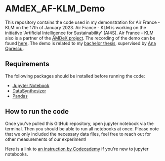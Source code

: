 # AMdEX_AF-KLM_Demo
This repository contains the code used in my demonstration for Air France - KLM on the 17th of January 2023.
Air France - KLM is working on the initiative 'Artificial Intelligence for Sustainability' (AI4S).
Air France - KLM also is a partner of the [AMDeX project](https://amdex.eu/).
The recording of the demo can be found [here](https://primetime.bluejeans.com/a2m/events/playback/93d01639-5472-4396-a844-d7986f5ee3a7).
The demo is related to my [bachelor thesis](https://github.com/PepijndeReus/Privacy-Enhancing-ML), supervised by [Ana Oprescu](https://www.uva.nl/profiel/o/p/a.m.oprescu/a.m.oprescu.html).

## Requirements
The following packages should be installed before running the code:
- [Jupyter Notebook](https://jupyter.org/install)
- [DataSynthesizer](https://pypi.org/project/DataSynthesizer/)
- [Pandas](https://pypi.org/project/pandas/)

## How to run the code
Once you've pulled this GitHub repository, open jupyter notebook via the terminal.
Then you should be able to run all notebooks at once. Please note that we only included the necessary data files, feel free to reach out for other measurements of our experiment!

Here is a link to [an instruction by Codecademy](https://www.codecademy.com/article/how-to-use-jupyter-notebooks) if you're new to jupyter notebooks.
